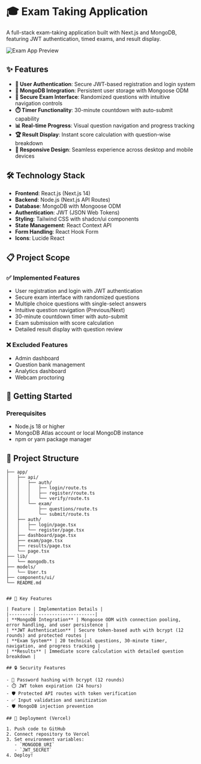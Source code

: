 # 🎓 Exam Taking Application

A full-stack exam-taking application built with Next.js and MongoDB, featuring JWT authentication, timed exams, and result display.

![Exam App Preview](public/exam-preview.png) <!-- Add a preview image if available -->

## ✨ Features

- **🔐 User Authentication**: Secure JWT-based registration and login system
- **💾 MongoDB Integration**: Persistent user storage with Mongoose ODM
- **📝 Secure Exam Interface**: Randomized questions with intuitive navigation controls
- **⏱️ Timer Functionality**: 30-minute countdown with auto-submit capability
- **📊 Real-time Progress**: Visual question navigation and progress tracking
- **🏆 Result Display**: Instant score calculation with question-wise breakdown
- **📱 Responsive Design**: Seamless experience across desktop and mobile devices

## 🛠️ Technology Stack

- **Frontend**: React.js (Next.js 14)
- **Backend**: Node.js (Next.js API Routes)
- **Database**: MongoDB with Mongoose ODM
- **Authentication**: JWT (JSON Web Tokens)
- **Styling**: Tailwind CSS with shadcn/ui components
- **State Management**: React Context API
- **Form Handling**: React Hook Form
- **Icons**: Lucide React

## 📋 Project Scope

### ✅ Implemented Features

- User registration and login with JWT authentication
- Secure exam interface with randomized questions
- Multiple choice questions with single-select answers
- Intuitive question navigation (Previous/Next)
- 30-minute countdown timer with auto-submit
- Exam submission with score calculation
- Detailed result display with question review

### ❌ Excluded Features

- Admin dashboard
- Question bank management
- Analytics dashboard
- Webcam proctoring

## 🚀 Getting Started

### Prerequisites

- Node.js 18 or higher
- MongoDB Atlas account or local MongoDB instance
- npm or yarn package manager

## 📁 Project Structure

```
├── app/
│   ├── api/
│   │   ├── auth/
│   │   │   ├── login/route.ts
│   │   │   ├── register/route.ts
│   │   │   └── verify/route.ts
│   │   └── exam/
│   │       ├── questions/route.ts
│   │       └── submit/route.ts
│   ├── auth/
│   │   ├── login/page.tsx
│   │   └── register/page.tsx
│   ├── dashboard/page.tsx
│   ├── exam/page.tsx
│   ├── results/page.tsx
│   └── page.tsx
├── lib/
│   └── mongodb.ts
├── models/
│   └── User.ts
├── components/ui/
└── README.md


## 🔑 Key Features

| Feature | Implementation Details |
|---------|----------------------|
| **MongoDB Integration** | Mongoose ODM with connection pooling, error handling, and user persistence |
| **JWT Authentication** | Secure token-based auth with bcrypt (12 rounds) and protected routes |
| **Exam System** | 20 technical questions, 30-minute timer, navigation, and progress tracking |
| **Results** | Immediate score calculation with detailed question breakdown |

## 🔒 Security Features

- 🔐 Password hashing with bcrypt (12 rounds)
- ⏱️ JWT token expiration (24 hours)
- 🛡️ Protected API routes with token verification
- ✅ Input validation and sanitization
- 🛡️ MongoDB injection prevention

## 🚀 Deployment (Vercel)

1. Push code to GitHub
2. Connect repository to Vercel
3. Set environment variables:
   - `MONGODB_URI`
   - `JWT_SECRET`
4. Deploy!

